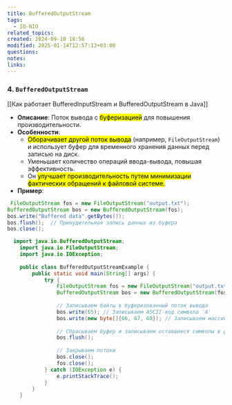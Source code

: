 ```yaml
---
title: BufferedOutputStream
tags:
  - IO-NIO
related_topics: 
created: 2024-09-10 18:56
modified: 2025-01-14T12:57:13+03:00
questions: 
notes: 
links: 
---
```


### 4. **`BufferedOutputStream`**

[[Как работает BufferedInputStream и BufferedOutputStream в Java]]

- **Описание**: Поток вывода с <mark class="hltr-red">буферизацией</mark> для повышения производительности.
- **Особенности**:
    - <mark class="hltr-green2">Оборачивает другой поток вывода</mark> (например, `FileOutputStream`) и использует буфер для временного хранения данных перед записью на диск.
    - Уменьшает количество операций ввода-вывода, повышая эффективность.
    - Он <mark class="hltr-yellow">улучшает производительность путем минимизации фактических обращений к файловой системе.</mark>
- **Пример**:
    
```java
 FileOutputStream fos = new FileOutputStream("output.txt");
BufferedOutputStream bos = new BufferedOutputStream(fos);
bos.write("Buffered data".getBytes());
bos.flush();  // Принудительная запись данных из буфера
bos.close();

```

```java
  import java.io.BufferedOutputStream;
    import java.io.FileOutputStream;
    import java.io.IOException;
    
    public class BufferedOutputStreamExample {
        public static void main(String[] args) {
            try {
                FileOutputStream fos = new FileOutputStream("output.txt");
                BufferedOutputStream bos = new BufferedOutputStream(fos);
    
                // Записываем байты в буферизованный поток вывода
                bos.write(65); // Записываем ASCII-код символа 'A'
                bos.write(new byte[]{66, 67, 68}); // Записываем массив байтов
    
                // Сбрасываем буфер и записываем оставшиеся символы в файл
                bos.flush();
    
                // Закрываем потоки
                bos.close();
                fos.close();
            } catch (IOException e) {
                e.printStackTrace();
            }
        }
    }

```
